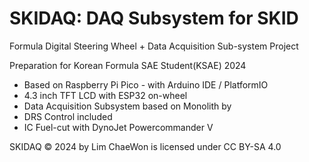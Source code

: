 # SKIDAQ: DAQ Subsystem for SKID
Formula Digital Steering Wheel + Data Acquisition Sub-system Project

Preparation for Korean Formula SAE Student(KSAE) 2024

- Based on Raspberry Pi Pico - with Arduino IDE / PlatformIO
- 4.3 inch TFT LCD with ESP32 on-wheel
- Data Acquisition Subsystem based on Monolith by 
- DRS Control included
- IC Fuel-cut with DynoJet Powercommander V

SKIDAQ © 2024 by Lim ChaeWon is licensed under CC BY-SA 4.0